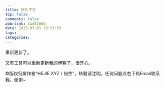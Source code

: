 ```yaml
---
title: 好久不见
top: false
comments: false
abbrlink: 4ad5100d
date: 2025-03-01 19:23:59
tags:
categories:
---
```


重新更新了。

又有工具可以重新更新我的博客了，很开心。


©版权归属作者“HEJIE.XYZ / 何杰”，转载请注明。任何问题点右下角Email联系我。谢谢~
